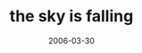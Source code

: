 ---
layout: base.njk
title : 'the sky is falling' 
view_title : 'the sky is falling' 
year : '2006' 
date : '2006-03-30' 
img_file : '/drawing/theskyisfalling.png' 
html_file : 'theskyisfalling' 
next_html : 'stopjokingaboutthetruth.html' 
year_order : '111' 
permalink : "title/{{html_file}}.html"
---